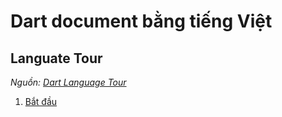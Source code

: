 # Dart document bằng tiếng Việt

## Languate Tour

_Nguồn: [Dart Language Tour](https://dart.dev/guides/language/language-tour)_

1. [Bắt đầu](tours/getting-started.md)